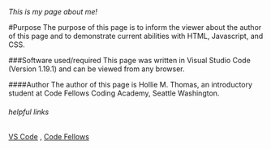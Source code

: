 _This is my page about me!_

#Purpose
The purpose of this page is to inform the viewer about the author of this page and to demonstrate current abilities with HTML, Javascript, and CSS. 

###Software used/required
This page was written in Visual Studio Code (Version 1.19.1) and can be viewed from any browser. 


####Author
The author of this page is Hollie M. Thomas, an introductory student at Code Fellows Coding Academy, Seattle Washington. 

###### helpful links
[VS Code](www.visualstudio.com) , 
[Code Fellows](https://www.codefellows.org/)